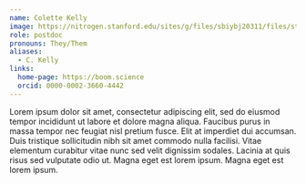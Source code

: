 ```yaml
---
name: Colette Kelly
image: https://nitrogen.stanford.edu/sites/g/files/sbiybj20311/files/styles/medium_square/public/media/person/colettelkelly1604361295658.jpg?h=98492e8c&itok=QAGlgsTR
role: postdoc
pronouns: They/Them
aliases:
  - C. Kelly
links:
  home-page: https://boom.science
  orcid: 0000-0002-3660-4442
---
```


Lorem ipsum dolor sit amet, consectetur adipiscing elit, sed do eiusmod tempor incididunt ut labore et dolore magna aliqua.
Faucibus purus in massa tempor nec feugiat nisl pretium fusce.
Elit at imperdiet dui accumsan.
Duis tristique sollicitudin nibh sit amet commodo nulla facilisi.
Vitae elementum curabitur vitae nunc sed velit dignissim sodales.
Lacinia at quis risus sed vulputate odio ut.
Magna eget est lorem ipsum.
Magna eget est lorem ipsum.
